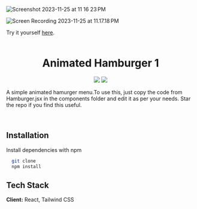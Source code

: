 
![Screenshot 2023-11-25 at 11 16 23 PM](https://github.com/JollyBolt/EdiText/assets/68071708/4ec4a030-6981-4beb-88e0-26e157f8e776)

![Screen Recording 2023-11-25 at 11.17.18 PM](https://github.com/JollyBolt/EdiText/assets/68071708/c8bc5418-336b-4207-b5d8-2f67d54af194)

Try it yourself [here](https://editext.netlify.app/).
<br>
<br>

<h1 align=center><b>Animated Hamburger 1</b></h1>
<p align="center"><img  src="https://img.shields.io/badge/react-%2320232a.svg?style=for-the-badge&logo=react&logoColor=%2361DAFB"  />
<img  src="https://img.shields.io/badge/tailwindcss-%238511FA.svg?style=for-the-badge&logo=tailwind&logoColor=white"  /></p>


A simple animated hamurger menu.To use this, just copy the code from Hamburger.jsx in the components folder and edit it as per your needs. Star the repo if you find this useful.

<br>

<!-- ## Features

- Made using React and Tailwind CSS.
- Completely responsive.
- The contact form is integrated with smtp.js. -->



## Installation

Install dependencies with npm

```bash
  git clone
  npm install 
```
    
## Tech Stack

**Client:** React,  Tailwind CSS

<!-- **Server:** Node, Express -->

